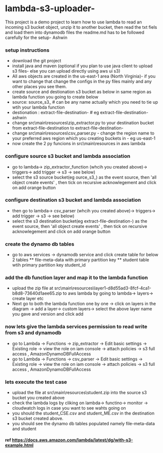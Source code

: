 # lambda-s3-uploader-
This project is a demo project to learn how to use lambda to read an incoming s3 bucket object, unzip it to another bucket, then read the txt fiels and load them into dynamodb files the readme.md has to be followed carefully for the setup- Ashwin

### setup instructions
* download the  git project 
* install java and maven (optional if you plan to use java client to upload s3 files- else you can upload directly using aws ui s3)
* All aws objects are created in the us-east-1 area (North Virginia)- if you want to change that change the configs in the py files mainly and any other places you see them.
* create source and destionation s3 bucket as below in same region as lambda function you going to create below
* source: source_s3_<yourname> # can be any name actually which you need to tie up wtih your lambda function
* destionation : extract-file-destination-<yourname> # eg extract-file-destination-ashwin
* change src\main\resources\zip_extractor.py  to your destination bucket from extract-file-destination to extract-file-destination-<yourname>
* change src\main\resources\csv_parser.py - change the region name to your preferred aws region which you creating buckets in - eg us-east-1	
* now create the 2 py funcions in src\main\resources in aws lambda

### configure source s3 bucket and lambda association
* go to lambda-> zip_extractor_function (whcih you created above)-> triggers-> add trigger -> s3 -> see below)
* select the s3 source bucket(eg ource_s3_<yourname>)  as the event source, then 'all object create events' , then tick on recursive acknowlegement and click on add orange button
  
### configure destination s3 bucket and lambda association
* then go to lambda-> csv_parser (whcih you created above)-> triggers-> add trigger -> s3 -> see below)
* select the s3 destination  bucket(eg extract-file-destination-<yourname>)  as the event source, then 'all object create events' , then tick on recursive acknowlegement and click on add orange button

### create the dynamo db tables
* go to aws services ->  dynamodb service and click create table for below 2 tables
** file-meta-data with primary partition key
** student table wtih primary partition key  student_id   

### add the db function layer and map it to the lambda function
* upload the zip file at src\main\resources\layer1-d8d55ad3-8fcf-4ca1-b8d8-73640d1aee65.zip to aws lambda by going to lambda-> layers-> create layer etc
* Next  go to both the lambda function one by one -> click on layers in the diagram -> add a layer-> custom layers-> select the above layer name you gave and version and click add

  
### now lets give the lambda services permission to read write from s3 and dynamodb
* go to   Lambda -> Functions -> zip_extractor -> Edit basic settings -> Existing role -> view the role on iam console -> attach policies  -> s3 full access , AmazonDynamoDBFullAccess
* go to   Lambda -> Functions -> csv_parser -> Edit basic settings -> Existing role -> view the role on iam console -> attach policies  -> s3 full access , AmazonDynamoDBFullAccess

### lets execute the test case
* upload the file at src\main\resources\student.zip into the source s3 bucket you created above
* check the lambda logs by cliking on lambda-> functino-> monitor -> cloudwatch logs in case you want to see wahts going on 
* you should the student_CSE.csv and student_ME.csv in the destination s3 bucket created above.
* you should see the dynamo db tables populated namely file-meta-data and student
  

#### ref https://docs.aws.amazon.com/lambda/latest/dg/with-s3-example.html
  
